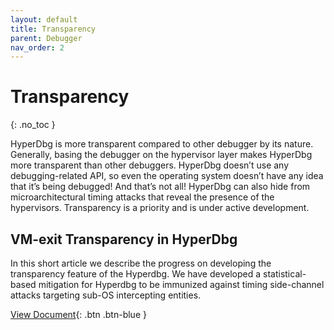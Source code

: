 ```yaml
---
layout: default
title: Transparency
parent: Debugger
nav_order: 2
---
```


# Transparency
{: .no_toc }

HyperDbg is more transparent compared to other debugger by its nature. Generally, basing the debugger on the hypervisor layer makes HyperDbg more transparent than other debuggers. HyperDbg doesn’t use any debugging-related API, so even the operating system doesn’t have any idea that it’s being debugged! And that’s not all! HyperDbg can also hide from microarchitectural timing attacks that reveal the presence of the hypervisors. Transparency is a priority and is under active development.


## VM-exit Transparency in HyperDbg

In this short article we describe the progress on developing the transparency feature of the Hyperdbg. We have developed a statistical-based mitigation for Hyperdbg to be immunized against timing side-channel attacks targeting sub-OS intercepting entities.

[View Document](http://example.com/){: .btn .btn-blue }
